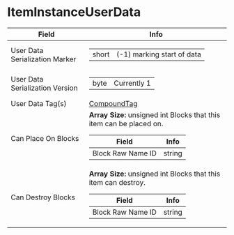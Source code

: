 # ItemInstanceUserData

<table><thead><tr><th>Field</th><th>Info</th></tr></thead><tbody>
<tr><td>User Data Serialization Marker</td><td><table><tbody><tr><td>short</td><td>(-1) marking start of data</td></tr></tbody></table></td></tr>
<tr><td>User Data Serialization Version</td><td><table><tbody><tr><td>byte</td><td>Currently 1</td></tr></tbody></table></td></tr>
<tr><td>User Data Tag(s)</td><td><a href="../types/CompoundTag.md">CompoundTag</a></td></tr>
<tr><td>Can Place On Blocks</td><td><b>Array Size:</b> unsigned int
  Blocks that this item can be placed on.  
  <table><thead><tr><th>Field</th><th>Info</th></tr></thead><tbody>
  <tr><td>Block Raw Name ID</td><td>string</td></tr>
  </tbody></table></td></tr>
<tr><td>Can Destroy Blocks</td><td><b>Array Size:</b> unsigned int
  Blocks that this item can destroy.  
  <table><thead><tr><th>Field</th><th>Info</th></tr></thead><tbody>
  <tr><td>Block Raw Name ID</td><td>string</td></tr>
  </tbody></table></td></tr>
</tbody></table>